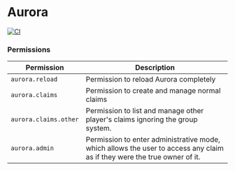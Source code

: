 # Aurora

[![CI](https://ci.lmichaelis.de/api/v1/teams/main/pipelines/aurora/jobs/build-main/badge)](https://ci.lmichaelis.de/teams/main/pipelines/aurora)

### Permissions

| Permission             | Description                                                                                                               |
|------------------------|---------------------------------------------------------------------------------------------------------------------------|
| `aurora.reload`        | Permission to reload Aurora completely                                                                                    |
| `aurora.claims`        | Permission to create and manage normal claims                                                                             |
| `aurora.claims.other`  | Permission to list and manage other player's claims ignoring the group system.                                            |
| `aurora.admin`         | Permission to enter administrative mode, which allows the user to access any claim as if they were the true owner of it.  | 
